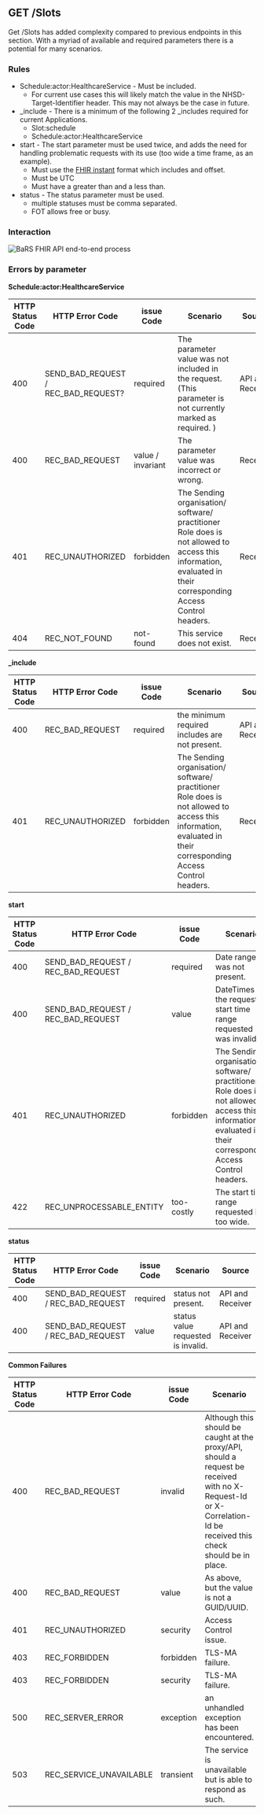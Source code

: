 ## GET /Slots
Get /Slots has added complexity compared to previous endpoints in this section. With a myriad of available and required parameters there is a potential for many scenarios.

### Rules
* Schedule:actor:HealthcareService - Must be included.
  * For current use cases this will likely match the value in the NHSD-Target-Identifier header. This may not always be the case in future.
* _include - There is a minimum of the following 2 _includes required for current Applications.
  * Slot:schedule
  * Schedule:actor:HealthcareService
* start - The start parameter must be used twice, and adds the need for handling problematic requests with its use (too wide a time frame, as an example).
  * Must use the [FHIR instant](https://www.hl7.org/fhir/datatypes.html#primitive) format which includes and offset.
  * Must be UTC
  * Must have a greater than and a less than.
* status - The status parameter must be used.
  * multiple statuses must be comma separated.
  * FOT allows free or busy.

### Interaction  

  ![BaRS FHIR API end-to-end process](https://raw.githubusercontent.com/NHSDigital/NHSDigital-FHIR-BookingAndReferrals/main/BaRS-images/images/FailureScenarios/Slot-FailureScenarios-1.0.0.svg)
  
### Errors by parameter
**Schedule:actor:HealthcareService**

| HTTP Status Code | HTTP Error Code                     | issue Code        | Scenario                                                                                                    | Source           |
|------------------|-------------------------------------|-------------------|-------------------------------------------------------------------------------------------------------------|------------------|
| 400              | SEND_BAD_REQUEST / REC_BAD_REQUEST? | required          | The parameter value was not included in the request. (This parameter is not currently marked as required. ) | API and Receiver |
| 400              | REC_BAD_REQUEST                     | value / invariant | The parameter value was incorrect or wrong.                                                                 | Receiver         |
| 401              | REC_UNAUTHORIZED                    | forbidden         | The Sending organisation/ software/ practitioner Role does is not allowed to access this information, evaluated in their corresponding Access Control headers.       | Receiver         |
| 404              | REC_NOT_FOUND                       | not-found         | This service does not exist.                                                                                | Receiver         |
 
**_include**

| HTTP Status Code | HTTP Error Code  | issue Code | Scenario                                                                                                    | Source           |
|------------------|------------------|------------|-------------------------------------------------------------------------------------------------------------|------------------|
| 400              | REC_BAD_REQUEST  | required   | the minimum required includes are not present.                                                              | API and Receiver |
| 401              | REC_UNAUTHORIZED | forbidden  | The Sending organisation/ software/ practitioner Role does is not allowed to access this information, evaluated in their corresponding Access Control headers. | Receiver         |

**start**

| HTTP Status Code | HTTP Error Code                    | issue Code | Scenario                                                                                              | Source           |
|------------------|------------------------------------|------------|-------------------------------------------------------------------------------------------------------|------------------|
| 400              | SEND_BAD_REQUEST / REC_BAD_REQUEST | required   | Date range was not present.                                                                           | API and Receiver |
| 400              | SEND_BAD_REQUEST / REC_BAD_REQUEST | value      | DateTimes in the requested start time range requested was invalid.                                    | API and Receiver |
| 401              | REC_UNAUTHORIZED                   | forbidden  | The Sending organisation/ software/ practitioner Role does is not allowed to access this information, evaluated in their corresponding Access Control headers. | Receiver         |
| 422              | REC_UNPROCESSABLE_ENTITY           | too-costly | The start time range requested is too wide.                                                           | Receiver         |


**status**

| HTTP Status Code | HTTP Error Code                    | issue Code | Scenario                           | Source           |
|------------------|------------------------------------|------------|------------------------------------|------------------|
| 400              | SEND_BAD_REQUEST / REC_BAD_REQUEST | required   | status not present.                | API and Receiver |
| 400              | SEND_BAD_REQUEST / REC_BAD_REQUEST | value      | status value requested is invalid. | API and Receiver |

**Common Failures**

| HTTP Status Code | HTTP Error Code         | issue Code | Scenario                                                                                                                                                          | Source                  |
|------------------|-------------------------|------------|-------------------------------------------------------------------------------------------------------------------------------------------------------------------|-------------------------|
| 400              | REC_BAD_REQUEST         | invalid    | Although this should be caught at the proxy/API, should a request be received with no X-Request-Id or X-Correlation-Id be received this check should be in place. | Receiver                |
| 400              | REC_BAD_REQUEST         | value      | As above, but the value is not a GUID/UUID.                                                                                                                            | Receiver                |
| 401              | REC_UNAUTHORIZED        | security   | Access Control issue.                                                                                                                                             | Receiver                |
| 403              | REC_FORBIDDEN           | forbidden  | TLS-MA failure.                                                                                                                                                   | Receiver                |
| 403              | REC_FORBIDDEN           | security   | TLS-MA failure.                                                                                                                                                   | Receiver                |
| 500              | REC_SERVER_ERROR        | exception  | an unhandled exception has been encountered.                                                                                                                      | Receiver / API Injected |
| 503              | REC_SERVICE_UNAVAILABLE | transient  | The service is unavailable but is able to respond as such.                                                                                                        | Receiver / API Injected |

